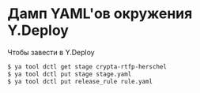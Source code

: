 Дамп YAML'ов окружения Y.Deploy
===============================

Чтобы завести в Y.Deploy
```bash
$ ya tool dctl get stage crypta-rtfp-herschel
$ ya tool dctl put stage stage.yaml
$ ya tool dctl put release_rule rule.yaml
```
